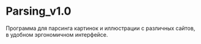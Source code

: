 # Parsing_v1.0
Программа для парсинга картинок и иллюстрации с различных сайтов, в удобном эргономичном интерфейсе. 
